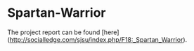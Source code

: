# Spartan-Warrior
The project report can be found [here] (http://socialledge.com/sjsu/index.php/F18:_Spartan_Warrior).
